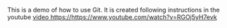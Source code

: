 This is a demo of how to use Git. It is created following instructions in the youtube [video https://](https://www.youtube.com/watch?v=RGOj5yH7evk)https://www.youtube.com/watch?v=RGOj5yH7evk
